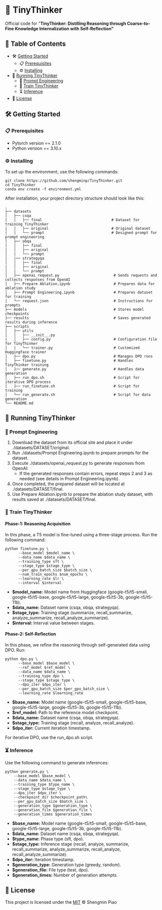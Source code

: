 # :thinking: TinyThinker

Official code for "**TinyThinker: Distilling Reasoning through Coarse-to-Fine Knowledge Internalization with Self-Reflection"**

## :bookmark_tabs: Table of Contents

- :hammer_and_wrench: [Getting Started](#hammer_and_wrench-getting-started)
  - :clipboard: [Prerequisites](#clipboard-prerequisites)
  - :gear: [Installing](#gear-installing)
- :rocket: [Running TinyThinker](#rocket-running-tinythinker)
  - :memo: [Prompt Engineering](#memo-prompt-engineering)
  - :dart: [Train TinyThinker](#dart-train-tinythinker)
  - :hourglass_flowing_sand: [Inference](#hourglass_flowing_sand-inference)
- :page_facing_up: [License](#page_facing_up-license)

## :hammer_and_wrench: Getting Started

### :clipboard: Prerequisites

* Pytorch version == 2.1.0
* Python version == 3.10.x

### :gear: Installing

To set up the environment, use the following commands:

```
git clone https://github.com/shengminp/TinyThinker.git
cd TinyThinker
conda env create -f environment.yml
```

After installation, your project directory structure should look like this:
    
    .
    ├── datasets
    │   ├── csqa
    |   │   ├── final                                # Dataset for training TinyThinker
    |   │   ├── original                             # Original dataset  
    │   |   └── prompt                               # Designed prompt for prompt engineering
    │   ├── obqa
    |   │   ├── final
    |   │   ├── original
    │   |   └── prompt
    │   |── strategyqa
    |   │   ├── final
    |   │   ├── original
    │   |   └── prompt
    │   ├── openai_request.py                         # Sends requests and collects responses from OpenAI
    │   ├── Prepare Ablation.ipynb                    # Prepares data for ablation study
    │   ├── Prompt Engineering.ipynb                  # Prepares dataset for training
    │   └── request.json                              # Instructions for prompts
    ├── models                                        # Stores model checkpoints
    ├── results                                       # Saves generated results during inference
    ├── scripts
    │   ├── utils
    |   │   ├── __init__.py
    |   │   ├── config.py                             # Configuration file for TinyThinker
    │   |   └── trainer.py                            # Customized Huggingface trainer
    │   ├── dpo.py                                    # Manages DPO runs
    │   ├── finetune.py                               # Handles TinyThinker training
    │   ├── generate.py                               # Handles data generation
    │   ├── run_dpo.sh                                # Script for iterative DPO process
    │   ├── run_finetune.sh                           # Script for training
    │   └── run_generate.sh                           # Script for data generation
    └── README.md

## :rocket: Running TinyThinker

### :memo: Prompt Engineering
1. Download the dataset from its official site and place it under ./datasets/DATASET/original.
2. Run ./datasets/Prompt Engineering.ipynb to prepare prompts for the dataset.
3. Execute ./datasets/openai_request.py to generate responses from OpenAI:
   - If the generated responses contain errors, repeat steps 2 and 3 as needed (see details in Prompt Engineering.ipynb).
4. Once completed, the prepared dataset will be located at ./datasets/DATASET/final.
5. Use Prepare Ablation.ipynb to prepare the ablation study dataset, with results saved at ./datasets/DATASET/final.
   
### :dart: Train TinyThinker
#### **Phase-1: Reasoning Acquisition**
In this phase, a T5 model is fine-tuned using a three-stage process. Run the following command:
```
python finetune.py \
      --base_model $model_name \
      --data_name $data_name \
      --training_type sft \
      --stage_type $stage_type \
      --per_gpu_batch_size $batch_size \
      --num_train_epochs $num_epochs \
      --learning_rate $lr \
      --interval $interval
```
- **$model_name:** Model name from Huggingface (google-t5/t5-small, google-t5/t5-base, google-t5/t5-large, google-t5/t5-3b, google-t5/t5-11b).
- **$data_name:** Dataset name (csqa, obqa, strategyqa).
- **$stage_type:** Training stage (summarize, recall_summarize, analyze_summarize, recall_analyze_summarize).
- **$interval:** Interval value between stages.

#### **Phase-2: Self-Reflection**
In this phase, we refine the reasoning through self-generated data using DPO. Run:
```
python dpo.py \
      --base_model $base_model \
      --ref_model $ref_model \
      --data_name $data_name \
      --training_type dpo \
      --stage_type $stage_type \
      --dpo_iter $dpo_iter \
      --per_gpu_batch_size $per_gpu_batch_size \
      --learning_rate $learning_rate
```
- **$base_name:** Model name (google-t5/t5-small, google-t5/t5-base, google-t5/t5-large, google-t5/t5-3b, google-t5/t5-11b).
- **$ref_model:** Path to the reference model checkpoint.
- **$data_name:** Dataset name (csqa, obqa, strategyqa).
- **$stage_type:** Training stage (recall, analyze, recall_analyze).
- **$dpo_iter:** Current iteration timestamp.

For iterative DPO, use the run_dpo.sh script.

### :hourglass_flowing_sand: Inference
Use the following command to generate inferences:
```
python generate.py \
    --base_model $base_model \
    --data_name $data_name \
    --training_type $type_name \
    --stage_type $stage_type \
    --dpo_iter $dpo_iter \
    --checkpoint_dir $checkpoint_path\
    --per_gpu_batch_size $batch_size \
    --generation_type $generation_type \
    --generation_file $generation_file \
    --generation_times $generation_times
```
- **$base_name:** Model name (google-t5/t5-small, google-t5/t5-base, google-t5/t5-large, google-t5/t5-3b, google-t5/t5-11b).
- **$data_name:** Dataset name (csqa, obqa, strategyqa).
- **$type_name:** Phase type (sft, dpo).
- **$stage_type:** Inference stage (recall, analyze, summarize, recall_summarize, analyze_summarize, recall_analyze, recall_analyze_summarize).
- **$dpo_iter:** Iteration timestamp.
- **$generation_type:** Generation type (greedy, random).
- **$generation_file:** File type (test, dpo).
- **$generation_times:** Number of generation attempts.

## :page_facing_up: License

This project is licensed under the [MIT](LICENSE) © Shengmin Piao
